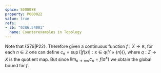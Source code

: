 ```yaml
---
space: S000088
property: P000022
value: true
refs:
- zb: "0386.54001"
  name: Counterexamples in Topology
---
```


Note that {S79|P22}.
Therefore given a continuous function
$f:X\to\mathbb R$, for each $n\in\mathbb Z$ one can define
$c_n=\sup\{|f(x)|: x\in q(Y\times\{n\})\}$, where $q:Z\to X$ is the quotient map.
But since $\lim_{n\to\pm\infty} c_n= f(a^\pm)$ we obtain the global bound for $f$.
